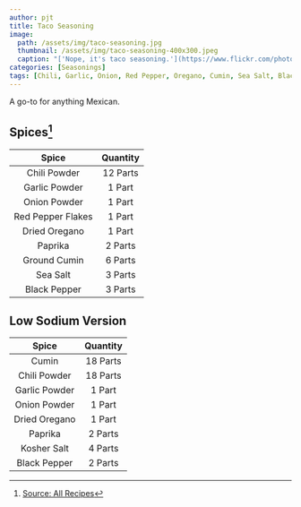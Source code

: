 ```yaml
---
author: pjt
title: Taco Seasoning
image:
  path: /assets/img/taco-seasoning.jpg
  thumbnail: /assets/img/taco-seasoning-400x300.jpeg
  caption: "['Nope, it's taco seasoning.'](https://www.flickr.com/photos/48987853@N00/6874939606) by [makahansen](https://www.flickr.com/photos/48987853@N00) is licensed under [CC BY-NC-ND 2.0](https://creativecommons.org/licenses/by-nc-nd/2.0/?ref=ccsearch&atype=rich)"
categories: [Seasonings]
tags: [Chili, Garlic, Onion, Red Pepper, Oregano, Cumin, Sea Salt, Black Pepper]
---
```


A go-to for anything Mexican.

## Spices[^1]

| Spice | Quantity |
|:-:|:-:|
| Chili Powder | 12 Parts |
| Garlic Powder | 1 Part |
| Onion Powder | 1 Part |
| Red Pepper Flakes | 1 Part |
| Dried Oregano | 1 Part |
| Paprika | 2 Parts |
| Ground Cumin | 6 Parts |
| Sea Salt | 3 Parts |
| Black Pepper | 3 Parts |

## Low Sodium Version

| Spice | Quantity |
|:-:|:-:|
| Cumin | 18 Parts |
| Chili Powder | 18 Parts |
| Garlic Powder | 1 Part |
| Onion Powder | 1 Part |
| Dried Oregano | 1 Part |
| Paprika | 2 Parts |
| Kosher Salt | 4 Parts |
| Black Pepper | 2 Parts |

[^1]: [Source: All Recipes](https://www.allrecipes.com/recipe/46653/taco-seasoning-i/)
